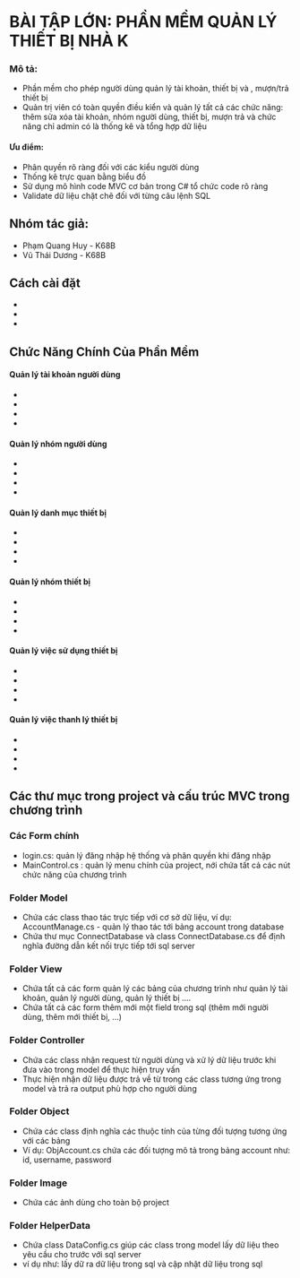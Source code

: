 # BÀI TẬP LỚN: PHẦN MỀM QUẢN LÝ THIẾT BỊ NHÀ K

### Mô tả:

- Phần mềm cho phép người dùng quản lý tài khoản, thiết bị và , mượn/trả thiết bị
- Quản trị viên có toàn quyền điều kiển và quản lý tất cả các chức năng: thêm sửa xóa tài khoản, nhóm người dùng, thiết bị, mượn trả và chức năng chỉ admin có là thống kê và tổng hợp dữ liệu

#### Ưu điểm:

- Phân quyền rõ ràng đối với các kiểu người dùng
- Thống kê trực quan bằng biểu đồ
- Sử dụng mô hình code MVC cơ bản trong C# tổ chức code rõ ràng
- Validate dữ liệu chặt chẽ đối với từng câu lệnh SQL

## Nhóm tác giả:

- Phạm Quang Huy - K68B <backend developer>
- Vũ Thái Dương - K68B <frontend developer>

## Cách cài đặt

-
-
-

## Chức Năng Chính Của Phần Mềm

#### Quản lý tài khoản người dùng

-
-
-
-

#### Quản lý nhóm người dùng

-
-
-
-

#### Quản lý danh mục thiết bị

-
-
-
-

#### Quản lý nhóm thiết bị

-
-
-
-

#### Quản lý việc sử dụng thiết bị

-
-
-
-

#### Quản lý việc thanh lý thiết bị

-
-
-
-

## Các thư mục trong project và cấu trúc MVC trong chương trình

### Các Form chính

- login.cs: quản lý đăng nhập hệ thống và phân quyền khi đăng nhập
- MainControl.cs : quản lý menu chính của project, nới chứa tất cả các nút chức năng của chương trình

### Folder Model

- Chứa các class thao tác trực tiếp với cơ sở dữ liệu, ví dụ: AccountManage.cs - quản lý thao tác tới bảng account trong database
- Chứa thư mục ConnectDatabase và class ConnectDatabase.cs để định nghĩa đường dẫn kết nối trực tiếp tới sql server

### Folder View

- Chứa tất cả các form quản lý các bảng của chương trình như quản lý tài khoản, quản lý người dùng, quản lý thiết bị ....
- Chứa tất cả các form thêm mới một field trong sql (thêm mới người dùng, thêm mới thiết bị, ...)

### Folder Controller

- Chứa các class nhận request từ người dùng và xử lý dữ liệu trước khi đưa vào trong model để thực hiện truy vấn
- Thực hiện nhận dữ liệu được trả về từ trong các class tương ứng trong model và trả ra output phù hợp cho người dùng

### Folder Object

- Chứa các class định nghĩa các thuộc tính của từng đối tượng tương ứng với các bảng
- Ví dụ: ObjAccount.cs chứa các đối tượng mô tả trong bảng account như: id, username, password

### Folder Image

- Chứa các ảnh dùng cho toàn bộ project

### Folder HelperData

- Chứa class DataConfig.cs giúp các class trong model lấy dữ liệu theo yêu cầu cho trước với sql server
- ví dụ như: lấy dữ ra dữ liệu trong sql và cập nhật dữ liệu trong sql
